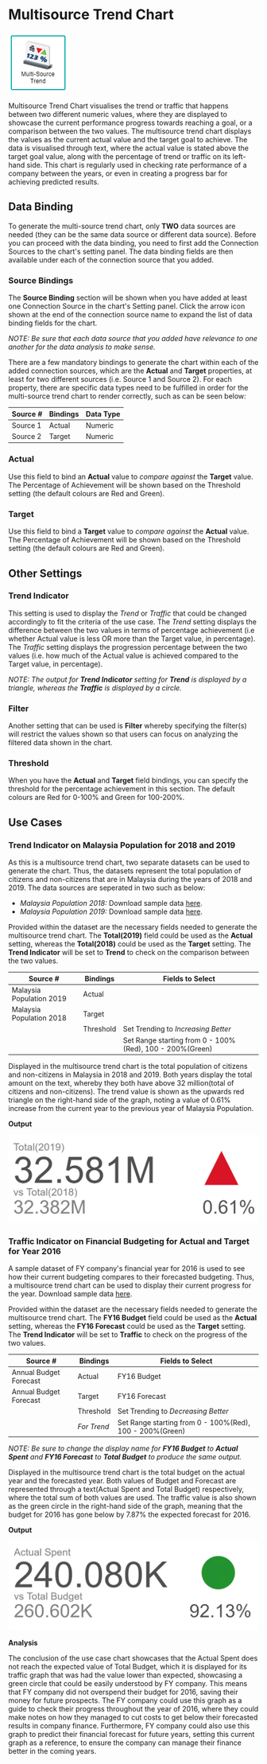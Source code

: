 # Multisource Trend Chart

![Multisource Trend](./images/multisource-trend/multitrend.PNG)

Multisource Trend Chart visualises the trend or traffic that happens between two different numeric values, where they are displayed to showcase the current performance progress towards reaching a goal, or a comparison between the two values. The multisource trend chart displays the values as the current actual value and the target goal to achieve. The data is visualised through text, where the actual value is stated above the target goal value, along with the percentage of trend or traffic on its left-hand side. This chart is regularly used in checking rate performance of a company between the years, or even in creating a progress bar for achieving predicted results.

## Data Binding

To generate the multi-source trend chart, only **TWO** data sources are needed (they can be the same data source or different data source). Before you can proceed with the data binding, you need to first add the Connection Sources to the chart's setting panel. The data binding fields are then available under each of the connection source that you added.

### Source Bindings

The **Source Binding** section will be shown when you have added at least one Connection Source in the chart's Setting panel. Click the arrow icon shown at the end of the connection source name to expand the list of data binding fields for the chart.

*NOTE: Be sure that each data source that you added have relevance to one another for the data analysis to make sense.*

There are a few mandatory bindings to generate the chart within each of the added connection sources, which are the **Actual** and **Target** properties, at least for two different sources (i.e. Source 1 and Source 2). For each property, there are specific data types need to be fulfilled in order for the multi-source trend chart to render correctly, such as can be seen below:

Source #|Bindings|Data Type|
|---|---|---|
|Source 1|Actual|Numeric|
|Source 2|Target|Numeric|

### Actual

Use this field to bind an **Actual** value to *compare against* the **Target** value. The Percentage of Achievement will be shown based on the Threshold setting (the default colours are Red and Green).

### Target

Use this field to bind a **Target** value to *compare against* the **Actual** value. The Percentage of Achievement will be shown based on the Threshold setting (the default colours are Red and Green).

## Other Settings

### Trend Indicator

This setting is used to display the *Trend* or *Traffic* that could be changed accordingly to fit the criteria of the use case. The *Trend* setting displays the difference between the two values in terms of percentage achievement (i.e whether Actual value is less OR more than the Target value, in percentage). The *Traffic* setting displays the progression percentage between the two values (i.e. how much of the Actual value is achieved compared to the Target value, in percentage).

*NOTE: The output for **Trend Indicator** setting for **Trend**  is displayed by a triangle, whereas the **Traffic** is displayed by a circle.*

### Filter

Another setting that can be used is **Filter** whereby specifying the filter(s) will restrict the values shown so that users can focus on analyzing the filtered data shown in the chart.

### Threshold

When you have the **Actual** and **Target** field bindings, you can specify the threshold for the percentage achievement in this section. The default colours are Red for 0-100% and Green for 100-200%.

## Use Cases

### Trend Indicator on Malaysia Population for 2018 and 2019
As this is a multisource trend chart, two separate datasets can be used to generate the chart. Thus, the datasets represent the total population of citizens and non-citizens that are in Malaysia during the years of 2018 and 2019. The data sources are seperated in two such as below:
- *Malaysia Population 2018:* Download sample data [here](./sample-data/multisource-trend/MY-pop18.csv). 
- *Malaysia Population 2019:* Download sample data [here](./sample-data/multisource-trend/MY-pop19.csv).

Provided within the dataset are the necessary fields needed to generate the multisource trend chart. The **Total(2019)** field could be used as the **Actual** setting, whereas the **Total(2018)** could be used as the **Target** setting. The **Trend Indicator** will be set to **Trend** to check on the comparison between the two values.

Source #|Bindings|Fields to Select|
|---|---|---|
|Malaysia Population 2019|Actual||
|Malaysia Population 2018|Target||
||Threshold|Set Trending to *Increasing Better*|
|||Set Range starting from 0 - 100%(Red), 100 - 200%(Green)|

Displayed in the multisource trend chart is the total population of citizens and non-citizens in Malaysia in 2018 and 2019. Both years display the total amount on the text, whereby they both have above 32 million(total of citizens and non-citizens). The trend value is shown as the upwards red triangle on the right-hand side of the graph, noting a value of 0.61% increase from the current year to the previous year of Malaysia Population.

**Output**

![Trend](./images/multisource-trend/output-1.PNG)

### Traffic Indicator on Financial Budgeting for Actual and Target for Year 2016
A sample dataset of FY company's financial year for 2016 is used to see how their current budgeting compares to their forecasted budgeting. Thus, a multisource trend chart can be used to display their current progress for the year. Download sample data [here](./sample-data/multisource-trend/AnnualBudgetForecast2.xlsx). 

Provided within the dataset are the necessary fields needed to generate the multisource trend chart. The **FY16 Budget** field could be used as the **Actual** setting, whereas the **FY16 Forecast** could be used as the **Target** setting. The **Trend Indicator** will be set to **Traffic** to check on the progress of the two values.

Source #|Bindings|Fields to Select|
|---|---|---|
|Annual Budget Forecast|Actual|FY16 Budget|
|Annual Budget Forecast|Target|FY16 Forecast|
||Threshold|Set Trending to *Decreasing Better*|
||*For Trend*|Set Range starting from 0 - 100%(Red), 100 - 200%(Green)|

*NOTE: Be sure to change the display name for **FY16 Budget** to **Actual Spent** and **FY16 Forecast** to **Total Budget** to produce the same output.*

Displayed in the multisource trend chart is the total budget on the actual year and the forecasted year. Both values of Budget and Forecast are represented through a text(Actual Spent and Total Budget) respectively, where the total sum of both values are used. The traffic value is also shown as the green circle in the right-hand side of the graph, meaning that the budget for 2016 has gone below by 7.87% the expected forecast for 2016.

**Output**

![Traffic](./images/multisource-trend/output-2.PNG)

**Analysis**

The conclusion of the use case chart showcases that the Actual Spent does not reach the expected value of Total Budget, which it is displayed for its traffic graph that was had the value lower than expected, showcasing a green circle that could be easily understood by FY company. This means that FY company did not overspend their budget for 2016, saving their money for future prospects. The FY company could use this graph as a guide to check their progress throughout the year of 2016, where they could make notes on how they managed to cut costs to get below their forecasted results in company finance. Furthermore, FY company could also use this graph to predict their financial forecast for future years, setting this current graph as a reference, to ensure the company can manage their finance better in the coming years.